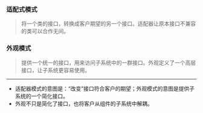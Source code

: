 ### 适配式模式
> 将一个类的接口，转换成客户期望的另一个接口。适配器让原本接口不兼容的类可以合作无间。

### 外观模式
> 提供一个统一的接口，用来访问子系统中的一群接口。外观定义了一个高层接口，让子系统更容易使用。

---
* 适配器模式的意图是：“改变”接口符合客户的期望；外观模式的意图是提供子系统的一个简化接口。
* 外观不只是简化了接口，也将客户从组件的子系统中解耦。

